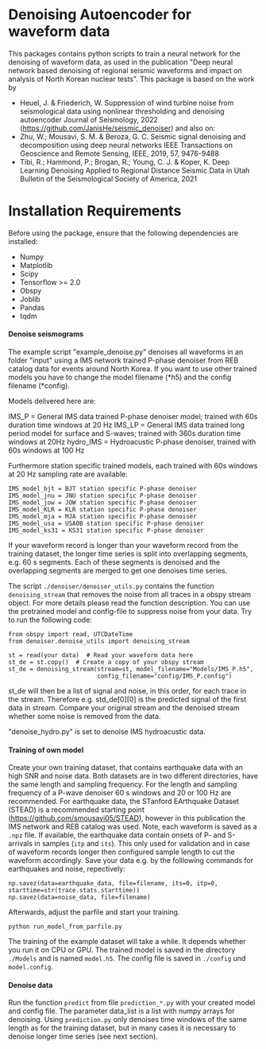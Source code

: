 # Denoising Autoencoder for waveform data

This packages contains python scripts to train a neural network for the denoising of waveform data, as used in the publication "Deep neural network based denoising of regional seismic waveforms and impact on analysis of North Korean nuclear tests".
This package is based on the work by  
 * Heuel, J. & Friederich, W. Suppression of wind turbine noise from seismological data using nonlinear thresholding and denoising autoencoder Journal of Seismology, 2022 (https://github.com/JanisHe/seismic_denoiser)
 and also on:
 * Zhu, W.; Mousavi, S. M. & Beroza, G. C. Seismic signal denoising and decomposition using deep neural networks IEEE Transactions on Geoscience and Remote Sensing, IEEE, 2019, 57, 9476-9488
 * Tibi, R.; Hammond, P.; Brogan, R.; Young, C. J. & Koper, K. Deep Learning Denoising Applied to Regional Distance Seismic Data in Utah Bulletin of the Seismological Society of America, 2021


# Installation Requirements

 Before using the package, ensure that the following dependencies are installed:

 * Numpy
 * Matplotlib
 * Scipy
 * Tensorflow >= 2.0
 * Obspy
 * Joblib
 * Pandas
 * tqdm


#### Denoise seismograms

The example script "example_denoise.py" denoises all waveforms in an folder "input" using a IMS network trained P-phase denoiser from REB catalog data for events around North Korea. 
If you want to use other trained models you have to change the model filename (*h5) and the config filename (*config).

Models delivered here are:

IMS_P = General IMS data trained P-phase denoiser model; trained with 60s duration time windows at 20 Hz
IMS_LP = General IMS data trained long period model for surface and S-waves; trained with 360s duration time windows at 20Hz
hydro_IMS = Hydroacustic P-phase denoiser, trained with 60s windows at 100 Hz


Furthermore station specific trained models, each trained with 60s windows at 20 Hz sampling rate are available:
```
IMS_model_bjt = BJT station specific P-phase denoiser
IMS_model_jnu = JNU station specific P-phase denoiser
IMS_model_jow = JOW station specific P-phase denoiser
IMS_model_KLR = KLR station specific P-phase denoiser
IMS_model_mja = MJA station specific P-phase denoiser
IMS_model_usa = USA0B station specific P-phase denoiser
IMS_model_ks31 = KS31 station specific P-phase denoiser
```


If your waveform record is longer than your waveform record from the training dataset, the longer time series is split into
overlapping segments, e.g. 60 s segments. Each of these segments is denoised and the overlapping segments are
merged to get one denoises time series.


The script `./denoiser/denoiser_utils.py` contains the function `denoising_stream` that removes the noise
from all traces in a obspy stream object. For more details please read the function description.
You can use the pretrained model and config-file to suppress noise from your data. Try to run the following code:
```
from obspy import read, UTCDateTime
from denoiser.denoise_utils import denoising_stream

st = read(your data)  # Read your waveform data here
st_de = st.copy()  # Create a copy of your obspy stream
st_de = denoising_stream(stream=st, model_filename="Models/IMS_P.h5",
                         config_filename="config/IMS_P.config")
```
st_de will then be a list of signal and noise, in this order, for each trace in the stream. Therefore e.g. std_de[0][0] is the predicted signal of the first data in stream.
Compare your original stream and the denoised stream whether some noise is removed from the data.

"denoise_hydro.py" is set to denoise IMS hydroacustic data. 


#### Training of own model

Create your own training dataset, that contains earthquake data with an high SNR and noise data. Both datasets
are in two different directories, have the same length and sampling frequency. For the length and sampling frequency of a P-wave denoiser
60 s windows and 20 or 100 Hz are recommended.
For earthquake data, the STanford EArthquake Dataset (STEAD) is a recommended starting point (https://github.com/smousavi05/STEAD), however in this publication the IMS network and REB catalog was used.
Note, each waveform is saved as a `.npz` file. If available, the earthquake data contain onsets of P- and S-arrivals
in samples (`itp` and `its`). This only used for validation and in case of waveform records longer then configured sample length to cut the waveform accordingly. Save your data e.g. by the folllowing commands for earthquakes and noise, repectively:
```
np.savez(data=earthquake_data, file=filename, its=0, itp=0, starttime=str(trace.stats.starttime))
np.savez(data=noise_data, file=filename)
```

Afterwards, adjust the parfile and start your training.

```
python run_model_from_parfile.py
```

The training of the example dataset will take a while. It depends whether you run it on CPU or GPU.
The trained model is saved in the directory `./Models` and is named `model.h5`. The config file is saved
in `./config` und `model.config`.


#### Denoise data
Run the function `predict` from file `prediction_*.py` with your created model and
config file. The parameter data_list is a list with numpy arrays for denoising.
Using `prediction.py` only denoises time windows of the same length as for the training dataset,
but in many cases it is necessary to denoise longer time series (see next section).




